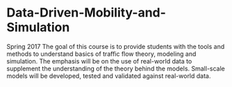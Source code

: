 # Data-Driven-Mobility-and-Simulation
Spring 2017 
The goal of this course is to provide students with the tools and methods to understand basics of traffic flow theory, modeling and simulation. The emphasis will be on the use of real-world data to supplement the
understanding of the theory behind the models. Small-scale models will be developed, tested and validated
against real-world data. 
